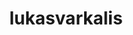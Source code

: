 ---
title: lukasvarkalis
github: https://github.com/lukasvarkalis
mode: dark
transition: 3s
archetype:
  - Little Bit of Everything
---